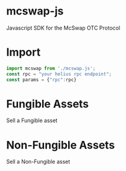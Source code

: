 # mcswap-js
Javascript SDK for the McSwap OTC Protocol

# Import
```javascript
import mcswap from './mcswap.js';
const rpc = "your helius rpc endpoint";
const params = {"rpc":rpc}
```

# Fungible Assets
Sell a Fungible asset













# Non-Fungible Assets
Sell a Non-Fungible asset